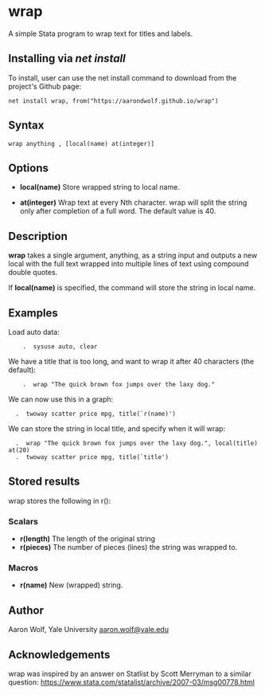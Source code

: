 # wrap
A simple Stata program to wrap text for titles and labels.

## Installing via *net install*

To install, user can use the net install command to download from the project's Github page:

```
net install wrap, from("https://aarondwolf.github.io/wrap")
```

## Syntax

```
wrap anything , [local(name) at(integer)]
```

Options
-----------------------------------------------------------------------------------------------

- **local(name)** Store wrapped string to local name.

- **at(integer)** Wrap text at every Nth character.  wrap will split the string only after completion of a full word. The default value is 40.

## Description

**wrap** takes a single argument, anything, as a string input and outputs a new local with the full text wrapped into multiple lines of text using compound double quotes.

If **local(name)** is specified, the command will store the string in local name.

## Examples

Load auto data:

```
    .  sysuse auto, clear
```


We have a title that is too long, and want to wrap it after 40 characters (the default):

```
    .  wrap "The quick brown fox jumps over the laxy dog."
```


 We can now use this in a graph:

```
  .  twoway scatter price mpg, title(`r(name)')
```

We can store the string in local  title, and specify when it will wrap:
```
  .  wrap "The quick brown fox jumps over the laxy dog.", local(title) at(20)
  .  twoway scatter price mpg, title(`title')
```

## Stored results

wrap stores the following in r():

### Scalars       

- **r(length)**           The length of the original string
- **r(pieces)**           The number of pieces (lines) the string was wrapped to.

### Macros         

- **r(name)**             New (wrapped) string.

## Author

Aaron Wolf, Yale University
aaron.wolf@yale.edu

## Acknowledgements

wrap was inspired by an answer on Statlist by Scott Merryman to a similar question: https://www.stata.com/statalist/archive/2007-03/msg00778.html
